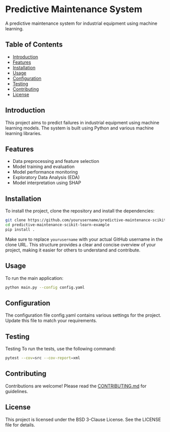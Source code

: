 # Predictive Maintenance System

A predictive maintenance system for industrial equipment using machine learning.

## Table of Contents

- [Introduction](#introduction)
- [Features](#features)
- [Installation](#installation)
- [Usage](#usage)
- [Configuration](#configuration)
- [Testing](#testing)
- [Contributing](#contributing)
- [License](#license)

## Introduction

This project aims to predict failures in industrial equipment using machine learning models. The system is built using Python and various machine learning libraries.

## Features

- Data preprocessing and feature selection
- Model training and evaluation
- Model performance monitoring
- Exploratory Data Analysis (EDA)
- Model interpretation using SHAP

## Installation

To install the project, clone the repository and install the dependencies:

```sh
git clone https://github.com/yourusername/predictive-maintenance-scikit-learn-example.git
cd predictive-maintenance-scikit-learn-example
pip install .
```
Make sure to replace `yourusername` with your actual GitHub username in the clone URL. This structure provides a clear and concise overview of your project, making it easier for others to understand and contribute.

## Usage
To run the main application:
```sh
python main.py --config config.yaml
```
## Configuration
The configuration file config.yaml contains various settings for the project. Update this file to match your requirements.

## Testing
Testing
To run the tests, use the following command:
```sh
pytest --cov=src --cov-report=xml
```

## Contributing
Contributions are welcome! Please read the [CONTRIBUTING.md](CONTRIBUTING.md) for guidelines.

## License
This project is licensed under the BSD 3-Clause License. See the LICENSE file for details.